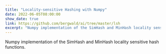 ```yaml
---
title: "Locality-sensitive Hashing with Numpy"
date: 2022-06-05T08:00:00
show_date: true
link: https://github.com/bergwald/ai/tree/master/lsh
excerpt: "Numpy implementation of the SimHash and MinHash locality sensitive hash functions."
---
```


Numpy implementation of the SimHash and MinHash locality sensitive hash functions.

